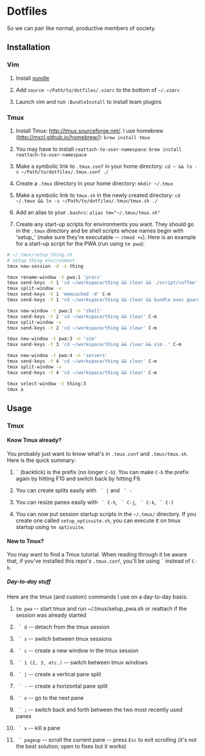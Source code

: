 Dotfiles
========

So we can pair like normal, productive members of society.

Installation
----------------------

### Vim

1. Install [vundle](https://github.com/gmarik/vundle)

2. Add `source ~/Path/to/dotfiles/.vimrc` to the bottom of `~/.vimrc`

3. Launch vim and run `:BundleInstall` to install team plugins

### Tmux

1. Install Tmux: http://tmux.sourceforge.net/. I use homebrew (http://mxcl.github.io/homebrew/): `brew install tmux`

1. You may have to install `reattach-to-user-namespace`: `brew install reattach-to-user-namespace`

1. Make a symbolic link to `.tmux.conf` in your home directory: `cd ~ && ln -s ~/Path/to/dotfiles/.tmux.conf ./`

1. Create a `.tmux` directory in your home directory: `mkdir ~/.tmux`

1. Make a symbolic link to `tmux.sh` in the newly created directory: `cd ~/.tmux && ln -s ~/Path/to/dotfiles/.tmux/tmux.sh ./`

1. Add an alias to your `.bashrc`: `alias tm="~/.tmux/tmux.sh"`

1. Create any start-up scripts for environments you want.  They should go in the `.tmux` directory and be shell scripts whose names begin with 'setup_' (make sure they're executable -- `chmod +x`).  Here is an example for a start-up script for the PWA (run using `tm pwa`):

```bash
# ~/.tmux/setup_thing.sh
# setup thing environment
tmux new-session -d -s thing

tmux rename-window -t pwa:1 'procs'
tmux send-keys -t 1 'cd ~/workspace/thing && clear && ./script/coffee' C-m
tmux split-window -v
tmux send-keys -t 1 'memcached -d' C-m
tmux send-keys -t 1 'cd ~/workspace/thing && clear && bundle exec guard' C-m

tmux new-window -t pwa:2 -n 'shell'
tmux send-keys -t 2 'cd ~/workspace/thing && clear' C-m
tmux split-window -v
tmux send-keys -t 2 'cd ~/workspace/thing && clear' C-m

tmux new-window -t pwa:3 -n 'vim'
tmux send-keys -t 3 'cd ~/workspace/thing && clear && vim .' C-m

tmux new-window -t pwa:4 -n 'servers'
tmux send-keys -t 4 'cd ~/workspace/thing && clear' C-m
tmux split-window -v
tmux send-keys -t 4 'cd ~/workspace/thing && clear' C-m

tmux select-window -t thing:3
tmux a
```

Usage
----------------------

### Tmux

#### Know Tmux already?

You probably just want to know what's in `.tmux.conf` and `.tmux/tmux.sh`. Here is the quick summary:

1. `` ` `` (backtick) is the prefix (no longer `C-b`). You can make `C-b` the prefix again by hitting F10 and switch back by hitting F9.

2. You can create splits easily with `` ` |`` and `` ` -``

3. You can resize panes easily with  `` ` C-h``, `` ` C-j``, `` ` C-k``, `` ` C-l``

4. You can now put session startup scripts in the `~/.tmux/` directory. If you create one called `setup_optisuite.sh`, you can execute it on tmux startup using `tm optisuite`.

#### New to Tmux?

You may want to find a Tmux tutorial.  When reading through it be aware that, if you've installed this repo's `.tmux.conf`, you'll be using `` ` `` instead of `C-b`.

##### Day-to-day stuff

Here are the tmux (and custom) commands I use on a day-to-day basis:

1. `tm pwa` -- start tmux and run ~/.tmux/setup_pwa.sh or reattach if the session was already started

1. `` ` d`` -- detach from the tmux session

1. `` ` s`` -- switch between tmux sessions

1. `` ` c`` -- create a new window in the tmux session

1. `` ` 1 (2, 3, etc.)`` -- switch between tmux windows

1. `` ` |`` -- create a vertical pane split

1. `` ` -`` -- create a horizontal pane split

1. `` ` o`` -- go to the next pane

1. `` ` ;`` -- switch back and forth between the two most recently used panes

1. `` ` x`` -- kill a pane

1. `` ` pageup`` -- scroll the current pane -- press `Esc` to exit scrolling (it's not the best solution; open to fixes but it works)
